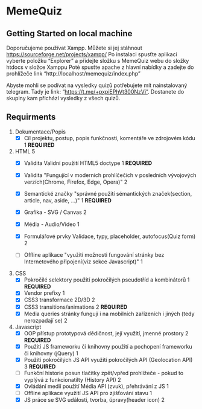 # MemeQuiz
## Getting Started on local machine
Doporučujeme používat Xampp.  Můžete si jej stáhnout https://sourceforge.net/projects/xampp/
Po instalaci spusťte aplikaci vyberte položku “Explorer” a přidejte složku s MemeQuiz webu do složky htdocs v složce Xamppu
Poté spusťte apache z hlavní nabídky a zadejte do prohlížeče link “http://localhost/memequiz/index.php” 

Abyste mohli se podívat na vysledky quizů potřebujete mít nainstalovaný telegram. Tady je link: “https://t.me/+pxpiEPhVt300NzVi”. Dostanete do skupiny kam přichází vysledky z všech quizů.


## Requirments
1. Dokumentace/Popis
    - [x] Cíl projektu, postup, popis funkčnosti, komentáře ve zdrojovém kódu 1 **REQUIRED**

2. HTML 5
    - [x] Validita Validní použití HTML5 doctype	1 **REQUIRED**
    - [x] Validita "Fungující v moderních prohlíčečích v posledních vývojových verzích(Chrome, Firefox, Edge, Opera)" 2
    - [x] Semantické značky "správné použití sémantických značek(section, article, nav, aside, ...)" 1 **REQUIRED**
    - [x] Grafika - SVG / Canvas	2
    - [x] Média - Audio/Video 1
    - [x] Formulářové prvky Validace, typy, placeholder, autofocus(Quiz form) 2
    - [ ] Offline aplikace "využití možnosti fungování stránky bez Internetového připojení(viz sekce Javascript)" 1


3. CSS
    - [x] Pokročilé selektory použití pokročilých pseudotříd a kombinátorů 1 **REQUIRED**
    - [x] Vendor prefixy 1
    - [x] CSS3 transformace 2D/3D 2
    - [x] CSS3 transitions/animations 2 **REQUIRED**
    - [x] Media queries stránky fungují i na mobilních zařízeních i jiných (tedy nerozpadají se)	2

4. Javascript
    - [x] OOP přístup prototypová dědičnost, její využití, jmenné prostory 2 **REQUIRED**
    - [x] Použití JS frameworku či knihovny	použití a pochopení frameworku či knihovny (jQuery) 1
    - [x] Použití pokročilých JS API	využití pokročilých API (Geolocation API) 3 **REQUIRED**
    - [ ] Funkční historie posun tlačítky zpět/vpřed prohlížeče - pokud to vyplývá z funkcionatilty (History API) 2
    - [x] Ovládání medií	použití Média API (zvuk), přehrávání z JS 1
    - [ ] Offline aplikace využití JS API pro zjišťování stavu 1
    - [x] JS práce se SVG události, tvorba, úpravy(header icon) 2
